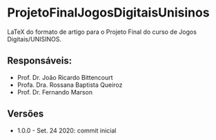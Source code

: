 # ProjetoFinalJogosDigitaisUnisinos
LaTeX do formato de artigo para o Projeto Final do curso de Jogos Digitais/UNISINOS.

## Responsáveis:
* Prof. Dr. João Ricardo Bittencourt
* Profa. Dra. Rossana Baptista Queiroz
* Prof. Dr. Fernando Marson

## Versões
* 1.0.0 - Set. 24 2020: commit inicial
